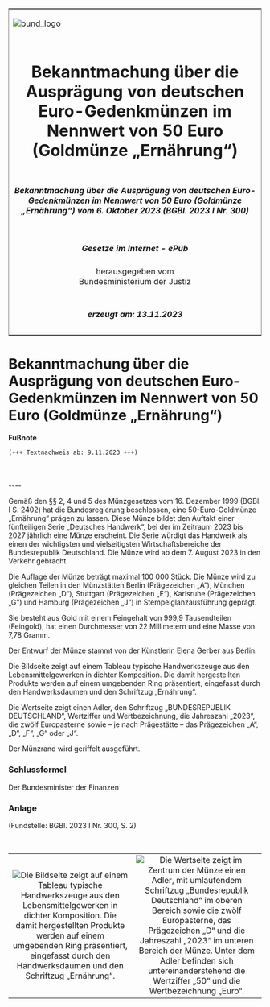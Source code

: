 <span id="DECKBLATT.html"></span>

<table border="0" frame="border" width="100%">

<tr valign="top">

<td align="left">

![bund\_logo](BfJ_2021_Web_de_de.gif)

</td>

<td align="right">

 

</td>

</tr>

<tr align="center" valign="middle">

<td colspan="2">

# Bekanntmachung über die Ausprägung von deutschen Euro-Gedenkmünzen im Nennwert von 50 Euro (Goldmünze „Ernährung“)

</td>

</tr>

<tr align="center" valign="middle">

<td colspan="2">

##### Bekanntmachung über die Ausprägung von deutschen Euro-Gedenkmünzen im Nennwert von 50 Euro (Goldmünze „Ernährung“) vom 6. Oktober 2023 (BGBl. 2023 I Nr. 300)

</td>

</tr>

<tr align="center" valign="middle">

<td colspan="2">

  
  

##### Gesetze im Internet - ePub  
  
herausgegeben vom  
Bundesministerium der Justiz

</td>

</tr>

<tr align="center" valign="bottom">

<td colspan="2">

  
  

##### erzeugt am: 13.11.2023

</td>

</tr>

</table>

<span id="BJNR12C0A0023.html"></span>

# Bekanntmachung über die Ausprägung von deutschen Euro-Gedenkmünzen im Nennwert von 50 Euro (Goldmünze „Ernährung“)

<div>

  
**Fußnote**

<div class="jnhtml">

<div>

<div class="jurAbsatz">

  

``` 
(+++ Textnachweis ab: 9.11.2023 +++)

 
```

</div>

</div>

</div>

</div>

<span id="BJNR12C0A0023BJNE000100000.html"></span>

###   
\----

<div>

<div class="jnhtml">

<div>

<div class="jurAbsatz">

Gemäß den §§ 2, 4 und 5 des Münzgesetzes vom 16. Dezember 1999 (BGBl. I
S. 2402) hat die Bundesregierung beschlossen, eine 50-Euro-Goldmünze
„Ernährung“ prägen zu lassen. Diese Münze bildet den Auftakt einer
fünfteiligen Serie „Deutsches Handwerk“, bei der im Zeitraum 2023 bis
2027 jährlich eine Münze erscheint. Die Serie würdigt das Handwerk als
einen der wichtigsten und vielseitigsten Wirtschaftsbereiche der
Bundesrepublik Deutschland. Die Münze wird ab dem 7. August 2023 in den
Verkehr gebracht.

</div>

<div class="jurAbsatz">

Die Auflage der Münze beträgt maximal 100 000 Stück. Die Münze wird zu
gleichen Teilen in den Münzstätten Berlin (Prägezeichen „A“), München
(Prägezeichen „D“), Stuttgart (Prägezeichen „F“), Karlsruhe
(Prägezeichen „G“) und Hamburg (Prägezeichen „J“) in
Stempelglanzausführung geprägt.

</div>

<div class="jurAbsatz">

Sie besteht aus Gold mit einem Feingehalt von 999,9 Tausendteilen
(Feingold), hat einen Durchmesser von 22 Millimetern und eine Masse von
7,78 Gramm.

</div>

<div class="jurAbsatz">

Der Entwurf der Münze stammt von der Künstlerin Elena Gerber aus Berlin.

</div>

<div class="jurAbsatz">

Die Bildseite zeigt auf einem Tableau typische Handwerkszeuge aus den
Lebensmittelgewerken in dichter Komposition. Die damit hergestellten
Produkte werden auf einem umgebenden Ring präsentiert, eingefasst durch
den Handwerksdaumen und den Schriftzug „Ernährung“.

</div>

<div class="jurAbsatz">

Die Wertseite zeigt einen Adler, den Schriftzug „BUNDESREPUBLIK
DEUTSCHLAND“, Wertziffer und Wertbezeichnung, die Jahreszahl „2023“, die
zwölf Europasterne sowie – je nach Prägestätte – das Prägezeichen „A“,
„D“, „F“, „G“ oder „J“.

</div>

<div class="jurAbsatz">

Der Münzrand wird geriffelt ausgeführt.

</div>

</div>

</div>

</div>

<span id="BJNR12C0A0023BJNE000200000.html"></span>

### Schlussformel  

<div>

<div class="jnhtml">

<div>

<div class="jurAbsatz">

<span class="SP">Der Bundesminister der Finanzen</span>

</div>

</div>

</div>

</div>

<span id="BJNR12C0A0023BJNE000300000.html"></span>

### Anlage  

<div>

<div class="jnhtml">

<div>

<div class="jurAbsatz">

<div class="kommentar_Fundstelle">

(Fundstelle: BGBl. 2023 I Nr. 300, S. 2)

</div>

</div>

<div class="jurAbsatz">

 

</div>

|                                                                                                                                                                                                                                                                                                        |                                                                                                                                                                                                                                                                                                                                                                                   |
| :----------------------------------------------------------------------------------------------------------------------------------------------------------------------------------------------------------------------------------------------------------------------------------------------------: | :-------------------------------------------------------------------------------------------------------------------------------------------------------------------------------------------------------------------------------------------------------------------------------------------------------------------------------------------------------------------------------: |
| ![Die Bildseite zeigt auf einem Tableau typische Handwerkszeuge aus den Lebensmittelgewerken in dichter Komposition. Die damit hergestellten Produkte werden auf einem umgebenden Ring präsentiert, eingefasst durch den Handwerksdaumen und den Schriftzug „Ernährung“.](bgbl1_2023_j03000_0010.jpeg) | ![Die Wertseite zeigt im Zentrum der Münze einen Adler, mit umlaufendem Schriftzug „Bundesrepublik Deutschland“ im oberen Bereich sowie die zwölf Europasterne, das Prägezeichen „D“ und die Jahreszahl „2023“ im unteren Bereich der Münze. Unter dem Adler befinden sich untereinanderstehend die Wertziffer „50“ und die Wertbezeichnung „Euro“.](bgbl1_2023_j03000_0020.jpeg) |

</div>

</div>

</div>
